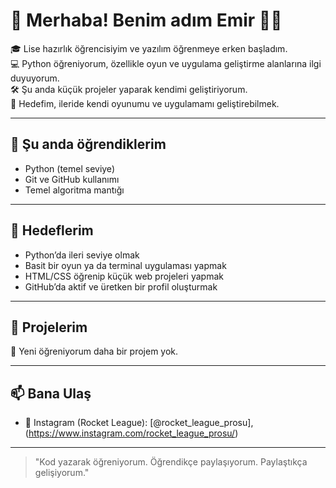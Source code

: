 # 👋 Merhaba! Benim adım Emir 👨‍💻

🎓 Lise hazırlık öğrencisiyim ve yazılım öğrenmeye erken başladım.  
💻 Python öğreniyorum, özellikle oyun ve uygulama geliştirme alanlarına ilgi duyuyorum.  
🛠️ Şu anda küçük projeler yaparak kendimi geliştiriyorum.  
🎯 Hedefim, ileride kendi oyunumu ve uygulamamı geliştirebilmek.

---

## 🚀 Şu anda öğrendiklerim
- Python (temel seviye)
- Git ve GitHub kullanımı
- Temel algoritma mantığı

---

## 📌 Hedeflerim
- Python’da ileri seviye olmak
- Basit bir oyun ya da terminal uygulaması yapmak
- HTML/CSS öğrenip küçük web projeleri yapmak
- GitHub’da aktif ve üretken bir profil oluşturmak

---

## 📂 Projelerim
🧠 Yeni öğreniyorum daha bir projem yok.

---

## 📫 Bana Ulaş

- 📸 Instagram (Rocket League): [@rocket_league_prosu],(https://www.instagram.com/rocket_league_prosu/)

--- 

> "Kod yazarak öğreniyorum. Öğrendikçe paylaşıyorum. Paylaştıkça gelişiyorum."

